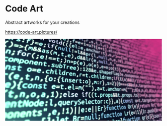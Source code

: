 # Code Art
Abstract artworks for your creations

https://code-art.pictures/

![Cover](https://raw.githubusercontent.com/aleksei-berezkin/code-art/main/og-image.png)
